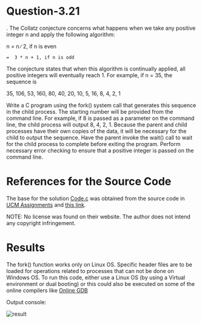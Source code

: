 # Question-3.21
.
The Collatz conjecture concerns what happens when we take any positive integer n and apply the following algorithm:

  n =  n ∕ 2, if n is even
 
    =  3 * n + 1, if n is odd
The conjecture states that when this algorithm is continually applied, all positive integers will eventually reach 1. For example, if n = 35, the sequence is

35, 106, 53, 160, 80, 40, 20, 10, 5, 16, 8, 4, 2, 1

Write a C program using the fork() system call that generates this sequence in the child process. The starting number will be provided from the command line. For example, if 8 is passed as a parameter on the command line, the child process will output 8, 4, 2, 1. Because the parent and child processes have their own copies of the data, it will be necessary for the child to output the sequence. Have the parent invoke the wait() call to wait for the child process to complete before exiting the program. Perform necessary error checking to ensure that a positive integer is passed on the command line.

# References for the Source Code

The base for the solution [Code.c](https://github.com/Kashish-0106/Question-3.21/blob/main/code.c) was obtained from the source code in [UCM Assignments](http://ucmassignments.blogspot.com/2016/06/a-collatz-conjecture-collatz-conjecture.html) and [this link](https://github.com/VibaRUdupa/CS252-OS/blob/main/Question%203.21/Code.c).

NOTE: No license was found on their website. The author does not intend any copyright infringement.


# Results

The fork() function works only on Linux OS. Specific header files are to be loaded for operations related to processes that can not be done on Windows OS. To run this code, either use a Linux OS (by using a Virtual environment or dual booting) or this could also be executed on some of the online compilers like [Online GDB](https://www.onlinegdb.com/)

Output console:

![result](/result-screenshot.png)
